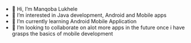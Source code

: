 - 👋 Hi, I’m Manqoba Lukhele
- 👀 I’m interested in Java development, Android and Mobile apps
- 🌱 I’m currently learning Android Mobile Application
- 💞️ I’m looking to collaborate on alot more apps in the future once i have grasps the basics of mobile development 

<!---
freedom27lukhele/freedom27lukhele is a ✨ special ✨ repository because its `README.md` (this file) appears on your GitHub profile.
You can click the Preview link to take a look at your changes.
--->
